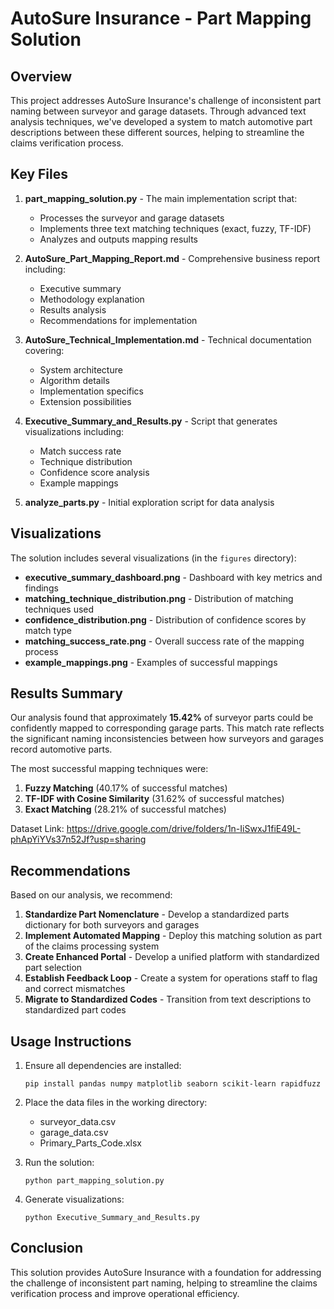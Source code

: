 # AutoSure Insurance - Part Mapping Solution

## Overview

This project addresses AutoSure Insurance's challenge of inconsistent part naming between surveyor and garage datasets. Through advanced text analysis techniques, we've developed a system to match automotive part descriptions between these different sources, helping to streamline the claims verification process.

## Key Files

1. **part_mapping_solution.py** - The main implementation script that:
   - Processes the surveyor and garage datasets
   - Implements three text matching techniques (exact, fuzzy, TF-IDF)
   - Analyzes and outputs mapping results

2. **AutoSure_Part_Mapping_Report.md** - Comprehensive business report including:
   - Executive summary
   - Methodology explanation
   - Results analysis
   - Recommendations for implementation

3. **AutoSure_Technical_Implementation.md** - Technical documentation covering:
   - System architecture
   - Algorithm details
   - Implementation specifics
   - Extension possibilities

4. **Executive_Summary_and_Results.py** - Script that generates visualizations including:
   - Match success rate
   - Technique distribution
   - Confidence score analysis
   - Example mappings

5. **analyze_parts.py** - Initial exploration script for data analysis

## Visualizations

The solution includes several visualizations (in the `figures` directory):
- **executive_summary_dashboard.png** - Dashboard with key metrics and findings
- **matching_technique_distribution.png** - Distribution of matching techniques used
- **confidence_distribution.png** - Distribution of confidence scores by match type
- **matching_success_rate.png** - Overall success rate of the mapping process
- **example_mappings.png** - Examples of successful mappings

## Results Summary

Our analysis found that approximately **15.42%** of surveyor parts could be confidently mapped to corresponding garage parts. This match rate reflects the significant naming inconsistencies between how surveyors and garages record automotive parts.

The most successful mapping techniques were:
1. **Fuzzy Matching** (40.17% of successful matches)
2. **TF-IDF with Cosine Similarity** (31.62% of successful matches)
3. **Exact Matching** (28.21% of successful matches)

Dataset Link: https://drive.google.com/drive/folders/1n-IiSwxJ1fiE49L-phApYiYVs37n52Jf?usp=sharing
## Recommendations

Based on our analysis, we recommend:

1. **Standardize Part Nomenclature** - Develop a standardized parts dictionary for both surveyors and garages
2. **Implement Automated Mapping** - Deploy this matching solution as part of the claims processing system
3. **Create Enhanced Portal** - Develop a unified platform with standardized part selection
4. **Establish Feedback Loop** - Create a system for operations staff to flag and correct mismatches
5. **Migrate to Standardized Codes** - Transition from text descriptions to standardized part codes

## Usage Instructions

1. Ensure all dependencies are installed:
   ```
   pip install pandas numpy matplotlib seaborn scikit-learn rapidfuzz
   ```

2. Place the data files in the working directory:
   - surveyor_data.csv
   - garage_data.csv 
   - Primary_Parts_Code.xlsx

3. Run the solution:
   ```
   python part_mapping_solution.py
   ```

4. Generate visualizations:
   ```
   python Executive_Summary_and_Results.py
   ```

## Conclusion

This solution provides AutoSure Insurance with a foundation for addressing the challenge of inconsistent part naming, helping to streamline the claims verification process and improve operational efficiency. 
